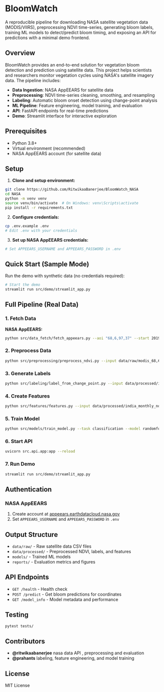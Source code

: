 # BloomWatch

A reproducible pipeline for downloading NASA satellite vegetation data (MODIS/VIIRS), preprocessing NDVI time-series, generating bloom labels, training ML models to detect/predict bloom timing, and exposing an API for predictions with a minimal demo frontend.

## Overview

BloomWatch provides an end-to-end solution for vegetation bloom detection and prediction using satellite data. This project helps scientists and researchers monitor vegetation cycles using NASA's satellite imagery data. The pipeline includes:

- **Data Ingestion**: NASA AppEEARS for satellite data
- **Preprocessing**: NDVI time-series cleaning, smoothing, and resampling
- **Labeling**: Automatic bloom onset detection using change-point analysis
- **ML Pipeline**: Feature engineering, model training, and evaluation
- **API**: FastAPI endpoints for real-time predictions
- **Demo**: Streamlit interface for interactive exploration

## Prerequisites

- Python 3.8+
- Virtual environment (recommended)
- NASA AppEEARS account (for satellite data)

## Setup

1. **Clone and setup environment:**
```bash
git clone https://github.com/RitwikaaBanerjee/BloomWatch_NASA
cd NASA
python -m venv venv
source venv/bin/activate  # On Windows: venv\Scripts\activate
pip install -r requirements.txt
```

2. **Configure credentials:**
```bash
cp .env.example .env
# Edit .env with your credentials
```

3. **Set up NASA AppEEARS credentials:**
```bash
# Set APPEEARS_USERNAME and APPEEARS_PASSWORD in .env
```

## Quick Start (Sample Mode)

Run the demo with synthetic data (no credentials required):

```bash
# Start the demo
streamlit run src/demo/streamlit_app.py
```

## Full Pipeline (Real Data)

### 1. Fetch Data

**NASA AppEEARS:**
```bash
python src/data_fetch/fetch_appeears.py --aoi "68,6,97,37" --start 2019-01-01 --end 2023-12-31
```

### 2. Preprocess Data
```bash
python src/preprocessing/preprocess_ndvi.py --input data/raw/modis_68,6,97,37_2019-01-01_2023-12-31_ndvi_raw.csv --output data/processed/india_monthly_ndvi.csv
```

### 3. Generate Labels
```bash
python src/labeling/label_from_change_point.py --input data/processed/india_monthly_ndvi.csv --output data/processed/india_labels.csv
```

### 4. Create Features
```bash
python src/features/features.py --input data/processed/india_monthly_ndvi.csv --output data/processed/india_features.csv
```

### 5. Train Model
```bash
python src/models/train_model.py --task classification --model randomforest
```

### 6. Start API
```bash
uvicorn src.api.app:app --reload
```

### 7. Run Demo
```bash
streamlit run src/demo/streamlit_app.py
```

## Authentication

### NASA AppEEARS
1. Create account at [appeears.earthdatacloud.nasa.gov](https://appeears.earthdatacloud.nasa.gov)
2. Set `APPEEARS_USERNAME` and `APPEEARS_PASSWORD` in `.env`

## Output Structure

- `data/raw/` - Raw satellite data CSV files
- `data/processed/` - Preprocessed NDVI, labels, and features
- `models/` - Trained ML models
- `reports/` - Evaluation metrics and figures

## API Endpoints

- `GET /health` - Health check
- `POST /predict` - Get bloom predictions for coordinates
- `GET /model_info` - Model metadata and performance

## Testing

```bash
pytest tests/
```

## Contributors

- **@ritwikaabanerjee** nasa data API , preprocessing and evaluation  
- **@prahants**  labeling, feature engineering, and model training    




## License

MIT License
